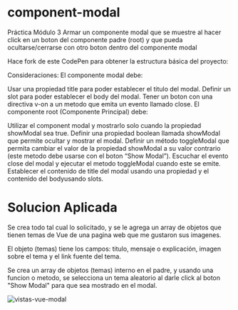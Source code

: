 ﻿# component-modal
Práctica Módulo 3
Armar un componente modal que se muestre al hacer click en un boton del componente padre (root) y que pueda ocultarse/cerrarse con otro boton dentro del componente modal

Hace fork de este CodePen para obtener la estructura básica del proyecto:

Consideraciones:
El componente modal debe:

Usar una propiedad title para poder establecer el titulo del modal.
Definir un slot para poder establecer el body del modal.
Tener un boton con una directiva v-on a un metodo que emita un evento llamado close.
El componente root (Componente Principal) debe:

Utilizar el component modal y mostrarlo solo cuando la propiedad showModal sea true.
Definir una propiedad boolean llamada showModal que permite ocultar y mostrar el modal.
Definir un método toggleModal que permita cambiar el valor de la propiedad showModal a su valor contrario (este metodo debe usarse con el boton “Show Modal”).
Escuchar el evento close del modal y ejecutar el metodo toggleModal cuando este se emite.
Establecer el contenido de title del modal usando una propiedad y el contenido del bodyusando slots.

# Solucion Aplicada
Se crea todo tal cual lo solicitado, y se le agrega un array de objetos que tienen temas de Vue de una pagina web que me gustaron sus imagenes.

El objeto (temas) tiene los campos: titulo, mensaje o explicación, imagen sobre el tema y el link fuente del tema.

Se crea un array de objetos (temas) interno en el padre, y usando una funcion o metodo, se selecciona un tema aleatorio al darle click al boton "Show Modal" para que sea mostrado en el modal.


![vistas-vue-modal](https://user-images.githubusercontent.com/44087262/149447425-94f3a65d-d1cb-4ee9-ac78-712bec14ec45.jpg)
